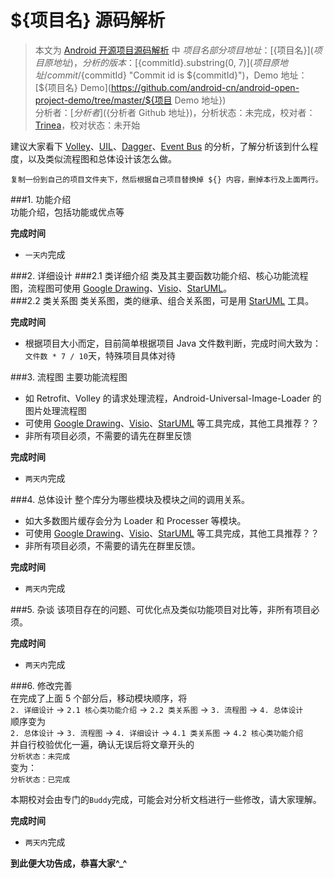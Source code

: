 ${项目名} 源码解析
====================================
> 本文为 [Android 开源项目源码解析](https://github.com/android-cn/android-open-project-analysis) 中 ${项目名} 部分  
> 项目地址：[${项目名}](${项目原地址})，分析的版本：[${commitId}.substring(0, 7)](${项目原地址}/commit/${commitId} "Commit id is ${commitId}")，Demo 地址：[${项目名} Demo](https://github.com/android-cn/android-open-project-demo/tree/master/${项目 Demo 地址})    
> 分析者：[${分析者}](${分析者 Github 地址})，分析状态：未完成，校对者：[Trinea](https://github.com/trinea)，校对状态：未开始   

建议大家看下 [Volley](../volley/README.md)、[UIL](../universal-image-loader/README.md)、[Dagger](../dagger/README.md)、[Event Bus](../event-bus/README.md) 的分析，了解分析该到什么程度，以及类似流程图和总体设计该怎么做。  

`复制一份到自己的项目文件夹下，然后根据自己项目替换掉 ${} 内容，删掉本行及上面两行。`  

###1. 功能介绍  
功能介绍，包括功能或优点等  

**完成时间**  
- `一天内`完成  

###2. 详细设计
###2.1 类详细介绍
类及其主要函数功能介绍、核心功能流程图，流程图可使用 [Google Drawing](https://docs.google.com/drawings)、[Visio](http://products.office.com/en-us/visio/flowchart-software)、[StarUML](http://staruml.io/)。  
###2.2 类关系图
类关系图，类的继承、组合关系图，可是用 [StarUML](http://staruml.io/) 工具。  

**完成时间**  
- 根据项目大小而定，目前简单根据项目 Java 文件数判断，完成时间大致为：`文件数 * 7 / 10`天，特殊项目具体对待  

###3. 流程图
主要功能流程图  
- 如 Retrofit、Volley 的请求处理流程，Android-Universal-Image-Loader 的图片处理流程图  
- 可使用 [Google Drawing](https://docs.google.com/drawings)、[Visio](http://products.office.com/en-us/visio/flowchart-software)、[StarUML](http://staruml.io/) 等工具完成，其他工具推荐？？  
- 非所有项目必须，不需要的请先在群里反馈  

**完成时间**  
- `两天内`完成  

###4. 总体设计
整个库分为哪些模块及模块之间的调用关系。  
- 如大多数图片缓存会分为 Loader 和 Processer 等模块。  
- 可使用 [Google Drawing](https://docs.google.com/drawings)、[Visio](http://products.office.com/en-us/visio/flowchart-software)、[StarUML](http://staruml.io/) 等工具完成，其他工具推荐？？  
- 非所有项目必须，不需要的请先在群里反馈。  

**完成时间**  
- `两天内`完成  

###5. 杂谈
该项目存在的问题、可优化点及类似功能项目对比等，非所有项目必须。  

**完成时间**  
- `两天内`完成  

###6. 修改完善  
在完成了上面 5 个部分后，移动模块顺序，将  
`2. 详细设计` -> `2.1 核心类功能介绍` -> `2.2 类关系图` -> `3. 流程图` -> `4. 总体设计`  
顺序变为  
`2. 总体设计` -> `3. 流程图` -> `4. 详细设计` -> `4.1 类关系图` -> `4.2 核心类功能介绍`  
并自行校验优化一遍，确认无误后将文章开头的  
`分析状态：未完成`  
变为：  
`分析状态：已完成`  

本期校对会由专门的`Buddy`完成，可能会对分析文档进行一些修改，请大家理解。  

**完成时间**  
- `两天内`完成  

**到此便大功告成，恭喜大家^_^**  

